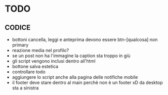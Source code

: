 # TODO

## CODICE

- bottoni cancella, leggi e anteprima devono essere btn-[qualcosa] non primary
- reazione media nel profilo?
- se un post non ha l'immagine la caption sta troppo in giù
- gli script vengono inclusi dentro all'html
- bottone salva estetica
- controllare todo
- aggiungere lo script anche alla pagina delle notifiche mobile
- il footer deve stare dentro al main perchè non è un footer xD da desktop sta a sinistra
